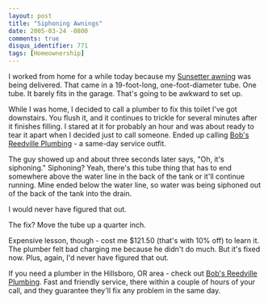 ```yaml
---
layout: post
title: "Siphoning Awnings"
date: 2005-03-24 -0800
comments: true
disqus_identifier: 771
tags: [Homeownership]
---
```

I worked from home for a while today because my [Sunsetter
awning](http://www.sunsetter.com) was being delivered. That came in a
19-foot-long, one-foot-diameter tube. One tube. It barely fits in the
garage. That's going to be awkward to set up.

 While I was home, I decided to call a plumber to fix this toilet I've
got downstairs. You flush it, and it continues to trickle for several
minutes after it finishes filling. I stared at it for probably an hour
and was about ready to tear it apart when I decided just to call
someone. Ended up calling [Bob's Reedville
Plumbing](http://www.bobsreedvilleplumbing.com) - a same-day service
outfit.

 The guy showed up and about three seconds later says, "Oh, it's
siphoning." Siphoning? Yeah, there's this tube thing that has to end
somewhere above the water line in the back of the tank or it'll continue
running. Mine ended below the water line, so water was being siphoned
out of the back of the tank into the drain.

 I would never have figured that out.

 The fix? Move the tube up a quarter inch.

 Expensive lesson, though - cost me $121.50 (that's with 10% off) to
learn it. The plumber felt bad charging me because he didn't do much.
But it's fixed now. Plus, again, I'd never have figured that out.

 If you need a plumber in the Hillsboro, OR area - check out [Bob's
Reedville Plumbing](http://www.bobsreedvilleplumbing.com). Fast and
friendly service, there within a couple of hours of your call, and they
guarantee they'll fix any problem in the same day.
